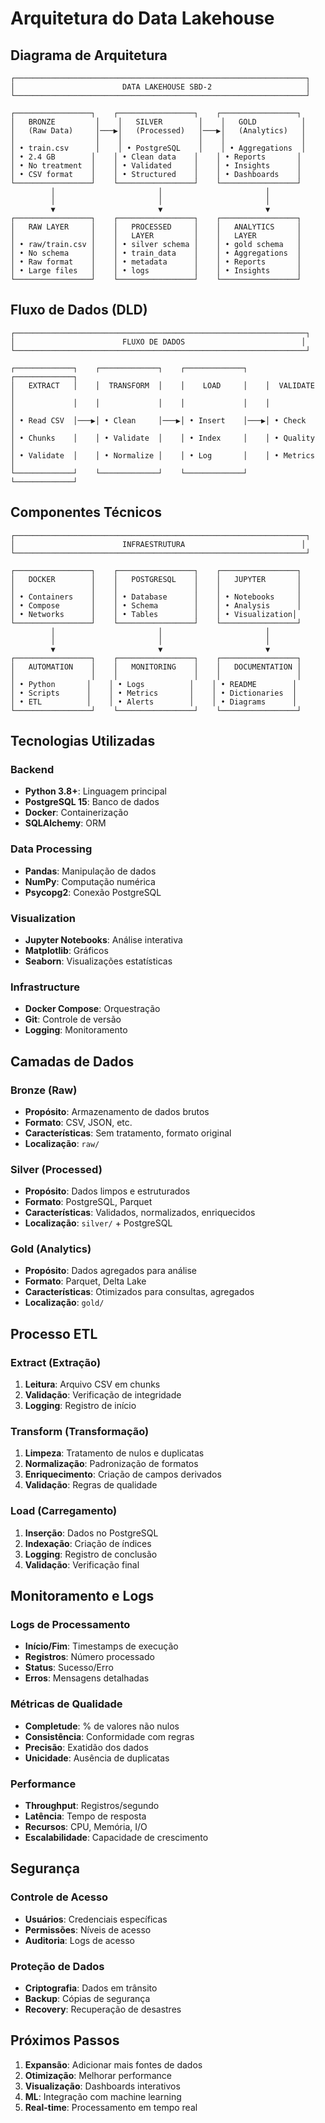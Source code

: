 # Arquitetura do Data Lakehouse

## Diagrama de Arquitetura

```
┌─────────────────────────────────────────────────────────────────┐
│                        DATA LAKEHOUSE SBD-2                     │
└─────────────────────────────────────────────────────────────────┘

┌─────────────────┐    ┌─────────────────┐    ┌─────────────────┐
│   BRONZE         │    │   SILVER        │    │   GOLD          │
│   (Raw Data)     │───▶│   (Processed)   │───▶│   (Analytics)   │
│                  │    │                 │    │                 │
│ • train.csv      │    │ • PostgreSQL    │    │ • Aggregations  │
│ • 2.4 GB        │    │ • Clean data    │    │ • Reports       │
│ • No treatment  │    │ • Validated     │    │ • Insights      │
│ • CSV format    │    │ • Structured    │    │ • Dashboards    │
└─────────────────┘    └─────────────────┘    └─────────────────┘
         │                       │                       │
         │                       │                       │
         ▼                       ▼                       ▼
┌─────────────────┐    ┌─────────────────┐    ┌─────────────────┐
│   RAW LAYER     │    │   PROCESSED     │    │   ANALYTICS     │
│                 │    │   LAYER         │    │   LAYER         │
│ • raw/train.csv │    │ • silver schema │    │ • gold schema   │
│ • No schema     │    │ • train_data    │    │ • Aggregations  │
│ • Raw format    │    │ • metadata      │    │ • Reports       │
│ • Large files   │    │ • logs          │    │ • Insights      │
└─────────────────┘    └─────────────────┘    └─────────────────┘
```

## Fluxo de Dados (DLD)

```
┌─────────────────────────────────────────────────────────────────┐
│                        FLUXO DE DADOS                          │
└─────────────────────────────────────────────────────────────────┘

┌─────────────┐    ┌─────────────┐    ┌─────────────┐    ┌─────────────┐
│   EXTRACT   │    │  TRANSFORM  │    │    LOAD     │    │  VALIDATE   │
│             │    │             │    │             │    │             │
│ • Read CSV  │───▶│ • Clean     │───▶│ • Insert    │───▶│ • Check     │
│ • Chunks    │    │ • Validate  │    │ • Index     │    │ • Quality    │
│ • Validate  │    │ • Normalize │    │ • Log       │    │ • Metrics   │
└─────────────┘    └─────────────┘    └─────────────┘    └─────────────┘
```

## Componentes Técnicos

```
┌─────────────────────────────────────────────────────────────────┐
│                        INFRAESTRUTURA                          │
└─────────────────────────────────────────────────────────────────┘

┌─────────────────┐    ┌─────────────────┐    ┌─────────────────┐
│   DOCKER        │    │   POSTGRESQL    │    │   JUPYTER       │
│                 │    │                 │    │                 │
│ • Containers    │    │ • Database      │    │ • Notebooks     │
│ • Compose       │    │ • Schema        │    │ • Analysis      │
│ • Networks      │    │ • Tables        │    │ • Visualization│
└─────────────────┘    └─────────────────┘    └─────────────────┘
         │                       │                       │
         │                       │                       │
         ▼                       ▼                       ▼
┌─────────────────┐    ┌─────────────────┐    ┌─────────────────┐
│   AUTOMATION    │    │   MONITORING    │    │   DOCUMENTATION │
│                 │    │                 │    │                 │
│ • Python       │    │ • Logs          │    │ • README        │
│ • Scripts      │    │ • Metrics       │    │ • Dictionaries  │
│ • ETL          │    │ • Alerts        │    │ • Diagrams      │
└─────────────────┘    └─────────────────┘    └─────────────────┘
```

## Tecnologias Utilizadas

### Backend
- **Python 3.8+**: Linguagem principal
- **PostgreSQL 15**: Banco de dados
- **Docker**: Containerização
- **SQLAlchemy**: ORM

### Data Processing
- **Pandas**: Manipulação de dados
- **NumPy**: Computação numérica
- **Psycopg2**: Conexão PostgreSQL

### Visualization
- **Jupyter Notebooks**: Análise interativa
- **Matplotlib**: Gráficos
- **Seaborn**: Visualizações estatísticas

### Infrastructure
- **Docker Compose**: Orquestração
- **Git**: Controle de versão
- **Logging**: Monitoramento

## Camadas de Dados

### Bronze (Raw)
- **Propósito**: Armazenamento de dados brutos
- **Formato**: CSV, JSON, etc.
- **Características**: Sem tratamento, formato original
- **Localização**: `raw/`

### Silver (Processed)
- **Propósito**: Dados limpos e estruturados
- **Formato**: PostgreSQL, Parquet
- **Características**: Validados, normalizados, enriquecidos
- **Localização**: `silver/` + PostgreSQL

### Gold (Analytics)
- **Propósito**: Dados agregados para análise
- **Formato**: Parquet, Delta Lake
- **Características**: Otimizados para consultas, agregados
- **Localização**: `gold/`

## Processo ETL

### Extract (Extração)
1. **Leitura**: Arquivo CSV em chunks
2. **Validação**: Verificação de integridade
3. **Logging**: Registro de início

### Transform (Transformação)
1. **Limpeza**: Tratamento de nulos e duplicatas
2. **Normalização**: Padronização de formatos
3. **Enriquecimento**: Criação de campos derivados
4. **Validação**: Regras de qualidade

### Load (Carregamento)
1. **Inserção**: Dados no PostgreSQL
2. **Indexação**: Criação de índices
3. **Logging**: Registro de conclusão
4. **Validação**: Verificação final

## Monitoramento e Logs

### Logs de Processamento
- **Início/Fim**: Timestamps de execução
- **Registros**: Número processado
- **Status**: Sucesso/Erro
- **Erros**: Mensagens detalhadas

### Métricas de Qualidade
- **Completude**: % de valores não nulos
- **Consistência**: Conformidade com regras
- **Precisão**: Exatidão dos dados
- **Unicidade**: Ausência de duplicatas

### Performance
- **Throughput**: Registros/segundo
- **Latência**: Tempo de resposta
- **Recursos**: CPU, Memória, I/O
- **Escalabilidade**: Capacidade de crescimento

## Segurança

### Controle de Acesso
- **Usuários**: Credenciais específicas
- **Permissões**: Níveis de acesso
- **Auditoria**: Logs de acesso

### Proteção de Dados
- **Criptografia**: Dados em trânsito
- **Backup**: Cópias de segurança
- **Recovery**: Recuperação de desastres

## Próximos Passos

1. **Expansão**: Adicionar mais fontes de dados
2. **Otimização**: Melhorar performance
3. **Visualização**: Dashboards interativos
4. **ML**: Integração com machine learning
5. **Real-time**: Processamento em tempo real

